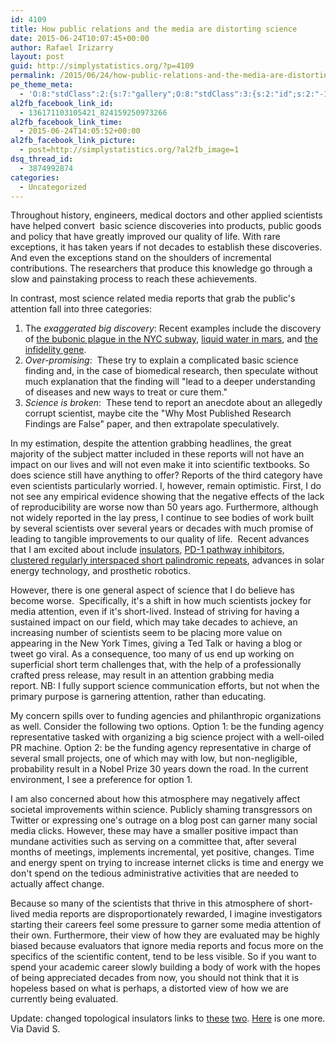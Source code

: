 ```yaml
---
id: 4109
title: How public relations and the media are distorting science
date: 2015-06-24T10:07:45+00:00
author: Rafael Irizarry
layout: post
guid: http://simplystatistics.org/?p=4109
permalink: /2015/06/24/how-public-relations-and-the-media-are-distorting-science/
pe_theme_meta:
  - 'O:8:"stdClass":2:{s:7:"gallery";O:8:"stdClass":3:{s:2:"id";s:2:"-1";s:5:"width";s:0:"";s:6:"height";s:0:"";}s:5:"video";O:8:"stdClass":1:{s:2:"id";s:2:"-1";}}'
al2fb_facebook_link_id:
  - 136171103105421_824159250973266
al2fb_facebook_link_time:
  - 2015-06-24T14:05:52+00:00
al2fb_facebook_link_picture:
  - post=http://simplystatistics.org/?al2fb_image=1
dsq_thread_id:
  - 3874992874
categories:
  - Uncategorized
---
```

Throughout history, engineers, medical doctors and other applied scientists have helped convert  basic science discoveries into products, public goods and policy that have greatly improved our quality of life. With rare exceptions, it has taken years if not decades to establish these discoveries. And even the exceptions stand on the shoulders of incremental contributions. The researchers that produce this knowledge go through a slow and painstaking process to reach these achievements.

In contrast, most science related media reports that grab the public's attention fall into three categories:

  1. The _exaggerated big discovery_: Recent examples include the discovery of [the bubonic plague in the NYC subway](http://www.cbsnews.com/news/dangerous-pathogens-and-mystery-microbes-ride-the-subway/), [liquid water in mars](http://www.bbc.com/news/science-environment-32287609), and [the infidelity gene](http://www.nytimes.com/2015/05/24/opinion/sunday/infidelity-lurks-in-your-genes.html?ref=opinion&_r=3).
  2. _Over-promising_:  These try to explain a complicated basic science finding and, in the case of biomedical research, then speculate without much explanation that the finding will "lead to a deeper understanding of diseases and new ways to treat or cure them."
  3. _Science is broken_:  These tend to report an anecdote about an allegedly corrupt scientist, maybe cite the "Why Most Published Research Findings are False" paper, and then extrapolate speculatively.

In my estimation, despite the attention grabbing headlines, the great majority of the subject matter included in these reports will not have an impact on our lives and will not even make it into scientific textbooks. So does science still have anything to offer? Reports of the third category have even scientists particularly worried. I, however, remain optimistic. First, I do not see any empirical evidence showing that the negative effects of the lack of reproducibility are worse now than 50 years ago. Furthermore, although not widely reported in the lay press, I continue to see bodies of work built by several scientists over several years or decades with much promise of leading to tangible improvements to our quality of life.  Recent advances that I am excited about include [insulators](http://physics.gmu.edu/~pnikolic/articles/Topological%20insulators%20(Physics%20World,%20February%202011).pdf), [PD-1 pathway inhibitors](http://www.ncbi.nlm.nih.gov/pubmed/24955707), [clustered regularly interspaced short palindromic repeats](https://en.wikipedia.org/wiki/CRISPR), advances in solar energy technology, and prosthetic robotics.

However, there is one general aspect of science that I do believe has become worse.  Specifically, it's a shift in how much scientists jockey for media attention, even if it's short-lived. Instead of striving for having a sustained impact on our field, which may take decades to achieve, an increasing number of scientists seem to be placing more value on appearing in the New York Times, giving a Ted Talk or having a blog or tweet go viral. As a consequence, too many of us end up working on superficial short term challenges that, with the help of a professionally crafted press release, may result in an attention grabbing media report. NB: I fully support science communication efforts, but not when the primary purpose is garnering attention, rather than educating.

My concern spills over to funding agencies and philanthropic organizations as well. Consider the following two options. Option 1: be the funding agency representative tasked with organizing a big science project with a well-oiled PR machine. Option 2: be the funding agency representative in charge of several small projects, one of which may with low, but non-negligible, probability result in a Nobel Prize 30 years down the road. In the current environment, I see a preference for option 1.

I am also concerned about how this atmosphere may negatively affect societal improvements within science. Publicly shaming transgressors on Twitter or expressing one's outrage on a blog post can garner many social media clicks. However, these may have a smaller positive impact than mundane activities such as serving on a committee that, after several months of meetings, implements incremental, yet positive, changes. Time and energy spent on trying to increase internet clicks is time and energy we don't spend on the tedious administrative activities that are needed to actually affect change.

Because so many of the scientists that thrive in this atmosphere of short-lived media reports are disproportionately rewarded, I imagine investigators starting their careers feel some pressure to garner some media attention of their own. Furthermore, their view of how they are evaluated may be highly biased because evaluators that ignore media reports and focus more on the specifics of the scientific content, tend to be less visible. So if you want to spend your academic career slowly building a body of work with the hopes of being appreciated decades from now, you should not think that it is hopeless based on what is perhaps, a distorted view of how we are currently being evaluated.

Update: changed topological insulators links to [these](http://scienceblogs.com/principles/2010/07/20/whats-a-topological-insulator/) [two](http://physics.gmu.edu/~pnikolic/articles/Topological%20insulators%20(Physics%20World,%20February%202011).pdf). [Here](http://spectrum.ieee.org/semiconductors/materials/topological-insulators) is one more. Via David S.